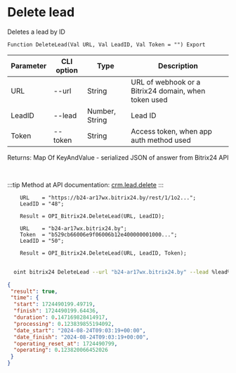 ﻿---
sidebar_position: 2
---

# Delete lead
 Deletes a lead by ID



`Function DeleteLead(Val URL, Val LeadID, Val Token = "") Export`

  | Parameter | CLI option | Type | Description |
  |-|-|-|-|
  | URL | --url | String | URL of webhook or a Bitrix24 domain, when token used |
  | LeadID | --lead | Number, String | Lead ID |
  | Token | --token | String | Access token, when app auth method used |

  
  Returns:  Map Of KeyAndValue - serialized JSON of answer from Bitrix24 API

<br/>

:::tip
Method at API documentation: [crm.lead.delete](https://dev.1c-bitrix.ru/rest_help/crm/leads/crm_lead_delete.php)
:::
<br/>


```bsl title="Code example"
    URL    = "https://b24-ar17wx.bitrix24.by/rest/1/1o2...";
    LeadID = "48";

    Result = OPI_Bitrix24.DeleteLead(URL, LeadID);

    URL    = "b24-ar17wx.bitrix24.by";
    Token  = "b529cb66006e9f06006b12e400000001000...";
    LeadID = "50";

    Result = OPI_Bitrix24.DeleteLead(URL, LeadID, Token);
```



```sh title="CLI command example"
    
  oint bitrix24 DeleteLead --url "b24-ar17wx.bitrix24.by" --lead %lead% --token "ec4dc366006e9f06006b12e400000001000..."

```

```json title="Result"
{
 "result": true,
 "time": {
  "start": 1724490199.49719,
  "finish": 1724490199.64436,
  "duration": 0.147169828414917,
  "processing": 0.123839855194092,
  "date_start": "2024-08-24T09:03:19+00:00",
  "date_finish": "2024-08-24T09:03:19+00:00",
  "operating_reset_at": 1724490799,
  "operating": 0.123820066452026
 }
}
```
